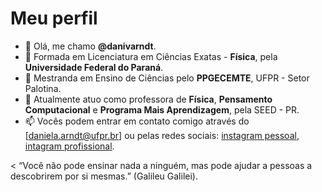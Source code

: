  # Meu perfil
- 👋 Olá, me chamo **@danivarndt**.
- 👀 Formada em Licenciatura em Ciências Exatas - **Física**, pela **Universidade Federal do Paraná**.
- 🌱 Mestranda em Ensino de Ciências pelo **PPGECEMTE**, UFPR - Setor Palotina. 
- 💞️ Atualmente atuo como professora de **Física**, **Pensamento Computacional** e **Programa Mais Aprendizagem**, pela SEED - PR.  
- 📫 Vocês podem entrar em contato comigo através do [daniela.arndt@ufpr.br] ou pelas redes sociais: [instagram pessoal](https://www.instagram.com/daniela.arndt/), [intagram profissional](https://www.instagram.com/professoradaniarndt/).

< “Você não pode ensinar nada a ninguém, mas pode ajudar a pessoas a descobrirem por si mesmas.” (Galileu Galilei).


<!---
danivarndt/danivarndt is a ✨ special ✨ repository because its `README.md` (this file) appears on your GitHub profile.
You can click the Preview link to take a look at your changes.
--->
